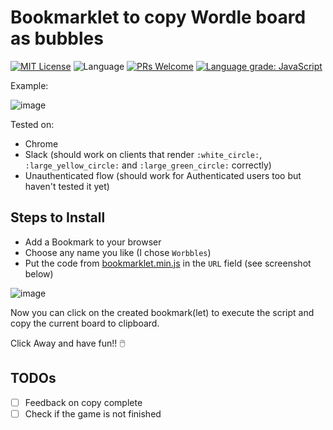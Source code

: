 # Bookmarklet to copy Wordle board as bubbles

<!-- [START BADGES] -->
<!-- Please keep comment here to allow auto update -->
[![MIT License](https://img.shields.io/github/license/ashisha7i/wordle-bubbles-bookmarklet?style=flat-square)](https://github.com/ashisha7i/wordle-bubbles-bookmarklet/blob/master/LICENSE)
![Language](https://img.shields.io/badge/language-JavaScript-blue.svg?style=flat-square)
[![PRs Welcome](https://img.shields.io/badge/PRs-Welcome-brightgreen.svg?style=flat-square)](https://github.com/ashisha7i/wordle-bubbles-bookmarklet/pulls)
[![Language grade: JavaScript](https://img.shields.io/lgtm/grade/javascript/g/ashisha7i/wordle-bubbles-bookmarklet.svg?logo=lgtm&style=flat-square)](https://lgtm.com/projects/g/ashisha7i/wordle-bubbles-bookmarklet/context:javascript)
<!-- [END BADGES] -->

Example:

![image](https://user-images.githubusercontent.com/896590/227412251-6afd3c2e-feef-49a8-a333-d2916808a03a.png)

Tested on:
- Chrome
- Slack (should work on clients that render `:white_circle:`, `:large_yellow_circle:` and `:large_green_circle:` correctly)
- Unauthenticated flow (should work for Authenticated users too but haven't tested it yet)

## Steps to Install

- Add a Bookmark to your browser 
- Choose any name you like (I chose `Worbbles`)
- Put the code from [bookmarklet.min.js](script/bookmarklet.min.js) in the `URL` field (see screenshot below)

![image](https://user-images.githubusercontent.com/896590/227413300-280a4c17-261c-48b8-9d8c-32ef04b453e5.png)

Now you can click on the created bookmark(let) to execute the script and copy the current board to clipboard.

Click Away and have fun!! 🖱️

## TODOs
- [ ] Feedback on copy complete
- [ ] Check if the game is not finished
